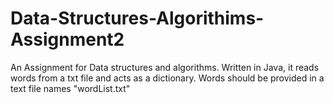 # Data-Structures-Algorithims-Assignment2
An Assignment for Data structures and algorithms. Written in Java, it reads words from a txt file and acts as a dictionary. Words should be provided in a text file names "wordList.txt"
